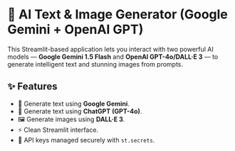 # 🔮 AI Text & Image Generator (Google Gemini + OpenAI GPT)

This Streamlit-based application lets you interact with two powerful AI models — **Google Gemini 1.5 Flash** and **OpenAI GPT-4o/DALL·E 3** — to generate intelligent text and stunning images from prompts.

## ✨ Features

- 💬 Generate text using **Google Gemini**.
- 🧠 Generate text using **ChatGPT (GPT-4o)**.
- 🖼️ Generate images using **DALL·E 3**.
- ⚡ Clean Streamlit interface.
- 🔐 API keys managed securely with `st.secrets`.
